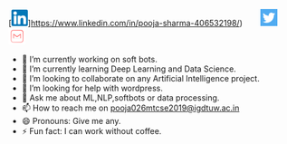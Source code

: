 
[![linkedin](https://github.com/Pooja1sharma/Pooja1sharma/blob/master/Webp.net-resizeimage.png)]https://www.linkedin.com/in/pooja-sharma-406532198/)&nbsp;&nbsp;&nbsp;&nbsp;&nbsp;&nbsp;&nbsp;
[![twitter](https://github.com/Pooja1sharma/Pooja1sharma/blob/master/ttt.png)](https://twitter.com/poojash90366231)&nbsp;&nbsp;&nbsp;&nbsp;&nbsp;&nbsp;&nbsp;
[![mail](https://github.com/Pooja1sharma/Pooja1sharma/blob/master/m1.png)](mailto:pooja026mtcse19@igdtuw.ac.in)
 
  
 
 

- 🔭 I’m currently working on soft bots.
- 🌱 I’m currently learning Deep Learning and Data Science.
- 👯 I’m looking to collaborate on any Artificial Intelligence project.
- 🤔 I’m looking for help with wordpress.
- 💬 Ask me about ML,NLP,softbots or data processing.
- 📫 How to reach me on pooja026mtcse2019@igdtuw.ac.in
- 😄 Pronouns: Give me any.
- ⚡ Fun fact: I can work without coffee.

